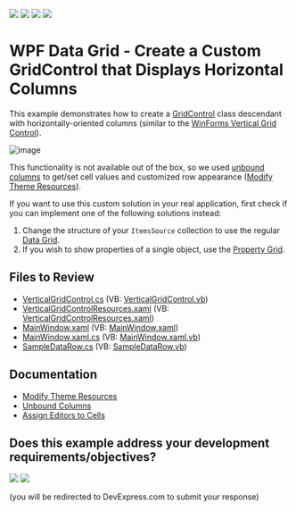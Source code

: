 <!-- default badges list -->
![](https://img.shields.io/endpoint?url=https://codecentral.devexpress.com/api/v1/VersionRange/128649200/24.2.1%2B)
[![](https://img.shields.io/badge/Open_in_DevExpress_Support_Center-FF7200?style=flat-square&logo=DevExpress&logoColor=white)](https://supportcenter.devexpress.com/ticket/details/E4630)
[![](https://img.shields.io/badge/📖_How_to_use_DevExpress_Examples-e9f6fc?style=flat-square)](https://docs.devexpress.com/GeneralInformation/403183)
[![](https://img.shields.io/badge/💬_Leave_Feedback-feecdd?style=flat-square)](#does-this-example-address-your-development-requirementsobjectives)
<!-- default badges end -->

# WPF Data Grid - Create a Custom GridControl that Displays Horizontal Columns

This example demonstrates how to create a [GridControl](https://docs.devexpress.com/WPF/DevExpress.Xpf.Grid.GridControl) class descendant with horizontally-oriented columns (similar to the [WinForms Vertical Grid Control](https://docs.devexpress.com/WindowsForms/2449/controls-and-libraries/vertical-grid)).

![image](https://user-images.githubusercontent.com/65009440/225031485-ffb424e3-7b38-4f32-9870-5a1f11cecd67.png)

This functionality is not available out of the box, so we used [unbound columns](https://docs.devexpress.com/WPF/6124/controls-and-libraries/data-grid/grid-view-data-layout/columns-and-card-fields/unbound-columns) to get/set cell values and customized row appearance ([Modify Theme Resources](https://docs.devexpress.com/WPF/403598/common-concepts/themes/customize-devexpress-theme-resources)).

If you want to use this custom solution in your real application, first check if you can implement one of the following solutions instead:

1. Change the structure of your `ItemsSource` collection to use the regular [Data Grid](https://docs.devexpress.com/WPF/6084/controls-and-libraries/data-grid).
2. If you wish to show properties of a single object, use the [Property Grid](https://docs.devexpress.com/WPF/15640/controls-and-libraries/property-grid).

## Files to Review

* [VerticalGridControl.cs](./CS/dxExample/VGrid/VerticalGridControl.cs) (VB: [VerticalGridControl.vb](./VB/dxExample/VGrid/VerticalGridControl.vb))
* [VerticalGridControlResources.xaml](./CS/dxExample/VGrid/VerticalGridControlResources.xaml) (VB: [VerticalGridControlResources.xaml](./VB/dxExample/VGrid/VerticalGridControlResources.xaml))
* [MainWindow.xaml](./CS/dxExample/MainWindow.xaml) (VB: [MainWindow.xaml](./VB/dxExample/MainWindow.xaml))
* [MainWindow.xaml.cs](./CS/dxExample/MainWindow.xaml.cs) (VB: [MainWindow.xaml.vb](./VB/dxExample/MainWindow.xaml.vb))
* [SampleDataRow.cs](./CS/dxExample/SampleDataRow.cs) (VB: [SampleDataRow.vb](./VB/dxExample/SampleDataRow.vb))

## Documentation

* [Modify Theme Resources](https://docs.devexpress.com/WPF/403598/common-concepts/themes/customize-devexpress-theme-resources)
* [Unbound Columns](https://docs.devexpress.com/WPF/6124/controls-and-libraries/data-grid/grid-view-data-layout/columns-and-card-fields/unbound-columns)
* [Assign Editors to Cells](https://docs.devexpress.com/WPF/401011/controls-and-libraries/data-grid/data-editing-and-validation/modify-cell-values/assign-an-editor-to-a-cell)
<!-- feedback -->
## Does this example address your development requirements/objectives?

[<img src="https://www.devexpress.com/support/examples/i/yes-button.svg"/>](https://www.devexpress.com/support/examples/survey.xml?utm_source=github&utm_campaign=wpf-data-grid-create-custom-gridcontrol-that-displays-horizontal-columns&~~~was_helpful=yes) [<img src="https://www.devexpress.com/support/examples/i/no-button.svg"/>](https://www.devexpress.com/support/examples/survey.xml?utm_source=github&utm_campaign=wpf-data-grid-create-custom-gridcontrol-that-displays-horizontal-columns&~~~was_helpful=no)

(you will be redirected to DevExpress.com to submit your response)
<!-- feedback end -->
